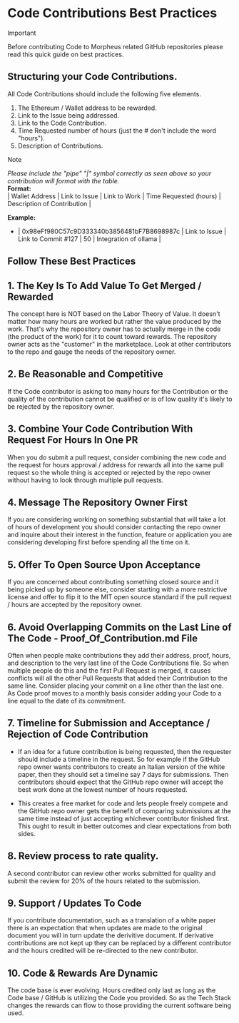 # Code Contributions Best Practices

> [!IMPORTANT]
> Before contributing Code to Morpheus related GitHub repositories please read this quick guide on best practices.

## Structuring your Code Contributions.
All Code Contributions should include the following five elements.
1. The Ethereum / Wallet address to be rewarded.
2. Link to the Issue being addressed.
3. Link to the Code Contribution.
4. Time Requested number of hours (just the # don't include the word "hours").
5. Description of Contributions.

> [!NOTE]
> *Please include the "pipe" "|" symbol correctly as seen above so your contribution will format with the table.* \
> **Format:** \
> | Wallet Address | Link to Issue | Link to Work | Time Requested (hours) | Description of Contribution | 


**Example:**
- | 0x98eFf980C57c9D333340b3856481bF7B8698987c | Link to Issue   | Link to Commit #127 | 50                      |	Integration of ollama       |

## Follow These Best Practices

## 1. The Key Is To Add Value To Get Merged / Rewarded
The concept here is NOT based on the Labor Theory of Value. It doesn't matter how many hours are worked but rather the value produced by the work. That's why the repository owner has to actually merge in the code (the product of the work) for it to count toward rewards. The repository owner acts as the "customer" in the marketplace. Look at other contributors to the repo and gauge the needs of the repository owner.

## 2. Be Reasonable and Competitive 
If the Code contributor is asking too many hours for the Contribution or the quality of the contribution cannot be qualified or is of low quality it's likely to be rejected by the repository owner.

## 3. Combine Your Code Contribution With Request For Hours In One PR
When you do submit a pull request, consider combining the new code and the request for hours approval / address for rewards all into the same pull request so the whole thing is accepted or rejected by the repo owner without having to look through multiple pull requests.

## 4. Message The Repository Owner First
If you are considering working on something substantial that will take a lot of hours of development you should consider contacting the repo owner and inquire about their interest in the function, feature or application you are considering developing first before spending all the time on it.

## 5. Offer To Open Source Upon Acceptance 
If you are concerned about contributing something closed source and it being picked up by someone else, consider starting with a more restrictive license and offer to flip it to the MIT open source standard if the pull request / hours are accepted by the repository owner. 

## 6. Avoid Overlapping Commits on the Last Line of The Code - Proof_Of_Contribution.md File
Often when people make contributions they add their address, proof, hours, and description to the very last line of the Code Contributions file.
So when multiple people do this and the first Pull Request is merged, it causes conflicts will all the other Pull Requests that added their Contribution to the same line.
Consider placing your commit on a line other than the last one. As Code proof moves to a monthly basis consider adding your Code to a line equal to the date of its commitment.

## 7. Timeline for Submission and Acceptance / Rejection of Code Contribution
- If an idea for a future contribution is being requested, then the requester should include a timeline in the request.
So for example if the GitHub repo owner wants contributors to create an Italian version of the white paper, then they should set a timeline say 7 days for submissions. Then contributors should expect that the GitHub repo owner will accept the best work done at the lowest number of hours requested. 

- This creates a free market for code and lets people freely compete and the GitHub repo owner gets the benefit of comparing submissions at the same time instead of just accepting whichever contributor finished first. This ought to result in better outcomes and clear expectations from both sides.

## 8. Review process to rate quality.
A second contributor can review other works submitted for quality and submit the review for 20% of the hours related to the submission.

## 9. Support / Updates To Code
If you contribute documentation, such as a translation of a white paper there is an expectation that when updates are made to the original document you will in turn update the derivitive document. If derivative contributions are not kept up they can be replaced by a different contributor and the hours credited will be re-directed to the new contributor.

## 10. Code & Rewards Are Dynamic
The code base is ever evolving. Hours credited only last as long as the Code base / GitHub is utilizing the Code you provided. So as the Tech Stack changes the rewards can flow to those providing the current software being used.  
